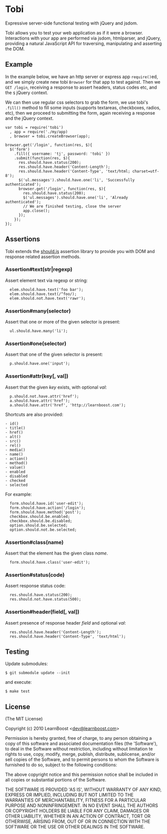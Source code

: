 
# Tobi

  Expressive server-side functional testing with jQuery and jsdom.

  Tobi allows you to test your web application as if it were a browser. Interactions with your app are performed via jsdom, htmlparser, and jQuery, providing a natural JavaScript API for traversing, manipulating and asserting the DOM.

## Example

In the example below, we have an http server or express app `require()`ed, and we simply create new tobi `Browser` for that app to test against. Then we `GET /login`, receiving a response to assert headers, status codes etc, and the `$` jQuery context.

We can then use regular css selectors to grab the form, we use tobi's `.fill()` method to fill some inputs (supports textareas, checkboxes, radios, etc), then we proceed to submitting the form, again receiving a response and the jQuery context.

    var tobi = require('tobi')
      , app = require('./my/app)
      , browser = tobi.createBrowser(app);

    browser.get('/login', function(res, $){
      $('form')
        .fill({ username: 'tj', password: 'tobi' })
        .submit(function(res, $){
          res.should.have.status(200);
          res.should.have.header('Content-Length');
          res.should.have.header('Content-Type', 'text/html; charset=utf-8');
          $('ul.messages').should.have.one('li', 'Successfully authenticated');
          browser.get('/login', function(res, $){
            res.should.have.status(200);
            $('ul.messages').should.have.one('li', 'Already authenticated');
            // We are finished testing, close the server
            app.close();
          });
        });
    });

## Assertions

Tobi extends the [should.js](http://github.com/visionmedia/should.js) assertion library to provide you with DOM and response related assertion methods.

### Assertion#text(str|regexp)

  Assert element text via regexp or string:
  
      elem.should.have.text('foo bar');
      elem.should.have.text(/^foo/);
      elem.should.not.have.text('rawr');

### Assertion#many(selector)

  Assert that one or more of the given selector is present:
  
      ul.should.have.many('li');

### Assertion#one(selector)

  Assert that one of the given selector is present:
  
      p.should.have.one('input');

### Assertion#attr(key[, val])

  Assert that the given _key_ exists, with optional _val_:
  
      p.should.not.have.attr('href');
      a.should.have.attr('href');
      a.should.have.attr('href', 'http://learnboost.com');

  Shortcuts are also provided:
  
    - id()
    - title()
    - href()
    - alt()
    - src()
    - rel()
    - media()
    - name()
    - action()
    - method()
    - value()
    - enabled
    - disabled
    - checked
    - selected

For example:

      form.should.have.id('user-edit');
      form.should.have.action('/login');
      form.should.have.method('post');
      checkbox.should.be.enabled;
      checkbox.should.be.disabled;
      option.should.be.selected;
      option.should.not.be.selected;

### Assertion#class(name)

  Assert that the element has the given class _name_.

      form.should.have.class('user-edit');

### Assertion#status(code)

  Assert response status code:
  
      res.should.have.status(200);
      res.should.not.have.status(500);

### Assertion#header(field[, val])

  Assert presence of response header _field_ and optional _val_:
  
      res.should.have.header('Content-Length');
      res.should.have.header('Content-Type', 'text/html');

## Testing

Update submodules:

    $ git submodule update --init

and execute:

    $ make test

## License 

(The MIT License)

Copyright (c) 2010 LearnBoost &lt;dev@learnboost.com&gt;

Permission is hereby granted, free of charge, to any person obtaining
a copy of this software and associated documentation files (the
'Software'), to deal in the Software without restriction, including
without limitation te rights to use, copy, modify, merge, publish,
distribute, sublicense, and/or sell copies of the Software, and to
permit persons to whom the Software is furnished to do so, subject to
the following conditions:

The above copyright notice and this permission notice shall be
included in all copies or substantial portions of the Software.

THE SOFTWARE IS PROVIDED 'AS IS', WITHOUT WARRANTY OF ANY KIND,
EXPRESS OR IMPLIED, INCLUDING BUT NOT LIMITED TO THE WARRANTIES OF
MERCHANTABILITY, FITNESS FOR A PARTICULAR PURPOSE AND NONINFRINGEMENT.
IN NO EVENT SHALL THE AUTHORS OR COPYRIGHT HOLDERS BE LIABLE FOR ANY
CLAIM, DAMAGES OR OTHER LIABILITY, WHETHER IN AN ACTION OF CONTRACT,
TORT OR OTHERWISE, ARISING FROM, OUT OF OR IN CONNECTION WITH THE
SOFTWARE OR THE USE OR OTHER DEALINGS IN THE SOFTWARE.